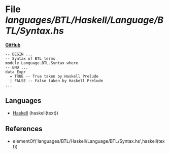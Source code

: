 # File _languages/BTL/Haskell/Language/BTL/Syntax.hs_
**[GitHub](https://github.com/softlang/yas/blob/master/languages/BTL/Haskell/Language/BTL/Syntax.hs)**
```
-- BEGIN ...
-- Syntax of BTL terms
module Language.BTL.Syntax where
-- END ...
data Expr
  = TRUE -- True taken by Haskell Prelude
  | FALSE -- False taken by Haskell Prelude
...
```

## Languages
* [Haskell](../languages/Haskell.md) (haskell(text))

## References
* elementOf('languages/BTL/Haskell/Language/BTL/Syntax.hs',haskell(text))
